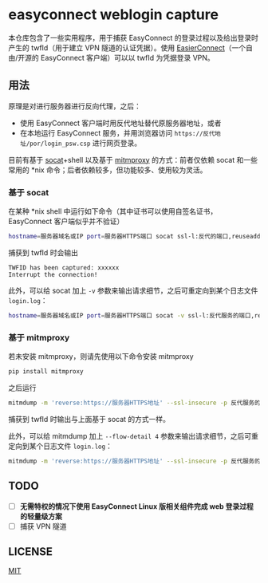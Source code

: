 # easyconnect weblogin capture

本仓库包含了一些实用程序，用于捕获 EasyConnect 的登录过程以及给出登录时产生的 twfId（用于建立 VPN 隧道的认证凭据）。使用 [EasierConnect](https://github.com/lyc8503/EasierConnect)（一个自由/开源的 EasyConnect 客户端）可以以 twfId 为凭据登录 VPN。

## 用法

原理是对进行服务器进行反向代理，之后：

- 使用 EasyConnect 客户端时用反代地址替代原服务器地址，或者
- 在本地运行 EasyConnect 服务，并用浏览器访问 `https://反代地址/por/login_psw.csp` 进行网页登录。

目前有基于 [socat](http://www.dest-unreach.org/socat/)+shell 以及基于 [mitmproxy](https://github.com/mitmproxy/mitmproxy) 的方式：前者仅依赖 socat 和一些常用的 \*nix 命令；后者依赖较多，但功能较多、使用较为灵活。

### 基于 socat

在某种 \*nix shell 中运行如下命令（其中证书可以使用自签名证书，EasyConnect 客户端似乎并不验证）

```bash
hostname=服务器域名或IP port=服务器HTTPS端口 socat ssl-l:反代的端口,reuseaddr,fork,cert=证书路径,verify=0 exec:./socat-filter.sh
```

捕获到 twfId 时会输出

```
TWFID has been captured: xxxxxx
Interrupt the connection!
```

此外，可以给 socat 加上 `-v` 参数来输出请求细节，之后可重定向到某个日志文件 `login.log`：

```bash
hostname=服务器域名或IP port=服务器HTTPS端口 socat -v ssl-l:反代服务的端口,reuseaddr,fork,cert=证书路径,verify=0 exec:./socat-filter.sh 2>&1 | tee login.log
```

### 基于 mitmproxy

若未安装 mitmproxy，则请先使用以下命令安装 mitmproxy

```bash
pip install mitmproxy
```

之后运行

```bash
mitmdump -m 'reverse:https://服务器HTTPS地址' --ssl-insecure -p 反代服务的端口 -s mitmproxy-addon.py
```

捕获到 twfId 时输出与上面基于 socat 的方式一样。

此外，可以给 mitmdump 加上 `--flow-detail 4` 参数来输出请求细节，之后可重定向到某个日志文件 `login.log`：

```bash
mitmdump -m 'reverse:https://服务器HTTPS地址' --ssl-insecure -p 反代服务的端口 -s mitmproxy-addon.py --flow-detail 4 | tee login.log
```

## TODO

- [ ] **无需特权的情况下使用 EasyConnect Linux 版相关组件完成 web 登录过程的轻量级方案**
- [ ] 捕获 VPN 隧道

## LICENSE

[MIT](./LICENSE)

